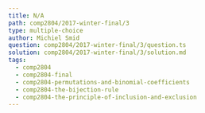 ```yaml
---
title: N/A
path: comp2804/2017-winter-final/3
type: multiple-choice
author: Michiel Smid
question: comp2804/2017-winter-final/3/question.ts
solution: comp2804/2017-winter-final/3/solution.md
tags:
  - comp2804
  - comp2804-final
  - comp2804-permutations-and-binomial-coefficients
  - comp2804-the-bijection-rule
  - comp2804-the-principle-of-inclusion-and-exclusion
---
```


